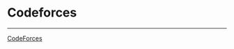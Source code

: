 # Codeforces

- - - - - - - - - - - - - - - - - - - - - - - - - - - -
[CodeForces](https://codeforces.com/)
